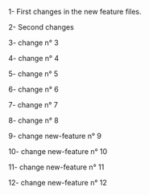 1- First changes in the new feature files.

2- Second changes

3- change n° 3

4- change n° 4

5- change n° 5

6- change n° 6

7- change n° 7

8- change n° 8

9- change new-feature n° 9

10- change new-feature n° 10

11- change new-feature n° 11

12- change new-feature n° 12
